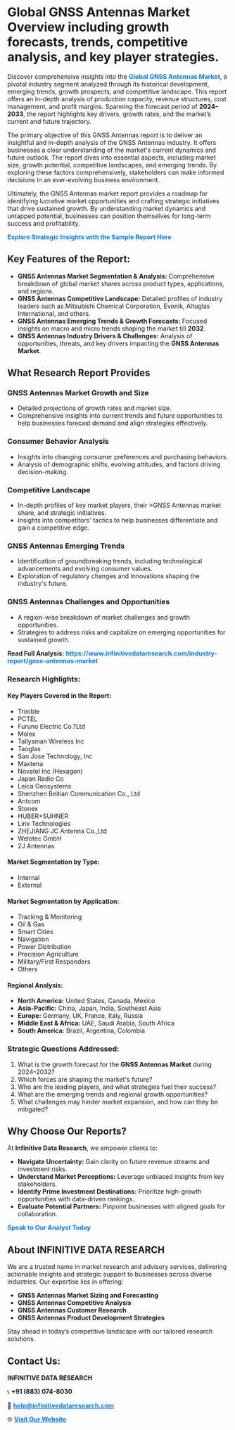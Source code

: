 <h1>Global GNSS Antennas Market Overview including growth forecasts, trends, competitive analysis, and key player strategies.</h1>
<p>
Discover comprehensive insights into the 
<a href="https://www.infinitivedataresearch.com/industry-report/gnss-antennas-market" rel="dofollow" style="color: #007BFF; text-decoration: none;"><strong>Global GNSS Antennas Market</strong></a>, a pivotal industry segment analyzed through its historical development, emerging trends, growth prospects, and competitive landscape. This report offers an in-depth analysis of production capacity, revenue structures, cost management, and profit margins. Spanning the forecast period of <strong>2024–2033</strong>, the report highlights key drivers, growth rates, and the market’s current and future trajectory.
</p>
<p>
The primary objective of this GNSS Antennas report is to deliver an insightful and in-depth analysis of the GNSS Antennas industry. It offers businesses a clear understanding of the market's current dynamics and future outlook. The report dives into essential aspects, including market size, growth potential, competitive landscapes, and emerging trends. By exploring these factors comprehensively, stakeholders can make informed decisions in an ever-evolving business environment.
</p>
<p>
Ultimately, the GNSS Antennas market report provides a roadmap for identifying lucrative market opportunities and crafting strategic initiatives that drive sustained growth. By understanding market dynamics and untapped potential, businesses can position themselves for long-term success and profitability.
</p>
<p>
<a href="https://www.infinitivedataresearch.com/request-sample/reportId=106524" style="color: #007BFF; text-decoration: none;"><strong>Explore Strategic Insights with the Sample Report Here</strong></a>
</p>

<h2>Key Features of the Report:</h2>
<ul>
<li><strong>GNSS Antennas Market Segmentation & Analysis:</strong> Comprehensive breakdown of global market shares across product types, applications, and regions.</li>
<li><strong>GNSS Antennas Competitive Landscape:</strong> Detailed profiles of industry leaders such as Mitsubishi Chemical Corporation, Evonik, Altuglas International, and others.</li>
<li><strong>GNSS Antennas Emerging Trends & Growth Forecasts:</strong> Focused insights on macro and micro trends shaping the market till <strong>2032</strong>.</li>
<li><strong>GNSS Antennas Industry Drivers & Challenges:</strong> Analysis of opportunities, threats, and key drivers impacting the <strong>GNSS Antennas Market</strong>.</li>
</ul>

<h2>What Research Report Provides</h2>
<h3>GNSS Antennas Market Growth and Size</h3>
<ul>
<li>Detailed projections of growth rates and market size.</li>
<li>Comprehensive insights into current trends and future opportunities to help businesses forecast demand and align strategies effectively.</li>
</ul>

<h3>Consumer Behavior Analysis</h3>
<ul>
<li>Insights into changing consumer preferences and purchasing behaviors.</li>
<li>Analysis of demographic shifts, evolving attitudes, and factors driving decision-making.</li>
</ul>

<h3>Competitive Landscape</h3>
<ul>
<li>In-depth profiles of key market players, their >GNSS Antennas market share, and strategic initiatives.</li>
<li>Insights into competitors' tactics to help businesses differentiate and gain a competitive edge.</li>
</ul>

<h3>GNSS Antennas Emerging Trends</h3>
<ul>
<li>Identification of groundbreaking trends, including technological advancements and evolving consumer values.</li>
<li>Exploration of regulatory changes and innovations shaping the industry's future.</li>
</ul>

<h3>GNSS Antennas Challenges and Opportunities</h3>
<ul>
<li>A region-wise breakdown of market challenges and growth opportunities.</li>
<li>Strategies to address risks and capitalize on emerging opportunities for sustained growth.</li>
</ul>
<p><strong>Read Full Analysis:</strong> <a href="https://www.infinitivedataresearch.com/industry-report/gnss-antennas-market" rel="dofollow" style="color: #007BFF; text-decoration: none;"><strong>https://www.infinitivedataresearch.com/industry-report/gnss-antennas-market</strong></a></p>
<h3>Research Highlights:</h3>
<h4>Key Players Covered in the Report:</h4>
<ul><li>Trimble</li><li>PCTEL</li><li>Furuno Electric Co.?Ltd</li><li>Molex</li><li>Tallysman Wireless Inc</li><li>Taoglas</li><li>San Jose Technology, Inc</li><li>Maxtena</li><li>Novatel Inc (Hexagon)</li><li>Japan Radio Co</li><li>Leica Geosystems</li><li>Shenzhen Beitian Communication Co., Ltd</li><li>Antcom</li><li>Stonex</li><li>HUBER+SUHNER</li><li>Linx Technologies</li><li>ZHEJIANG JC Antenna Co.,Ltd</li><li>Welotec GmbH</li><li>2J Antennas</li></ul>
<h4>Market Segmentation by Type:</h4>
<ul><li>Internal</li><li>External</li></ul>
<h4>Market Segmentation by Application:</h4>
<ul><li>Tracking &amp; Monitoring</li><li>Oil &amp; Gas</li><li>Smart Cities</li><li>Navigation</li><li>Power Distribution</li><li>Precision Agriculture</li><li>Military/First Responders</li><li>Others</li></ul>

<h4>Regional Analysis:</h4>
<ul>
<li><strong>North America:</strong> United States, Canada, Mexico</li>
<li><strong>Asia-Pacific:</strong> China, Japan, India, Southeast Asia</li>
<li><strong>Europe:</strong> Germany, UK, France, Italy, Russia</li>
<li><strong>Middle East & Africa:</strong> UAE, Saudi Arabia, South Africa</li>
<li><strong>South America:</strong> Brazil, Argentina, Colombia</li>
</ul>

<h3>Strategic Questions Addressed:</h3>
<ol>
<li>What is the growth forecast for the <strong>GNSS Antennas Market</strong> during 2024–2032?</li>
<li>Which forces are shaping the market's future?</li>
<li>Who are the leading players, and what strategies fuel their success?</li>
<li>What are the emerging trends and regional growth opportunities?</li>
<li>What challenges may hinder market expansion, and how can they be mitigated?</li>
</ol>

<h2>Why Choose Our Reports?</h2>
<p>At <strong>Infinitive Data Research</strong>, we empower clients to:</p>
<ul>
<li><strong>Navigate Uncertainty:</strong> Gain clarity on future revenue streams and investment risks.</li>
<li><strong>Understand Market Perceptions:</strong> Leverage unbiased insights from key stakeholders.</li>
<li><strong>Identify Prime Investment Destinations:</strong> Prioritize high-growth opportunities with data-driven rankings.</li>
<li><strong>Evaluate Potential Partners:</strong> Pinpoint businesses with aligned goals for collaboration.</li>
</ul>
<p><a href="https://www.infinitivedataresearch.com/industry-report/gnss-antennas-market" rel="dofollow" style="color: #007BFF; text-decoration: none;"><strong>Speak to Our Analyst Today</strong></a></p>

<h2>About INFINITIVE DATA RESEARCH</h2>
<p>We are a trusted name in market research and advisory services, delivering actionable insights and strategic support to businesses across diverse industries. Our expertise lies in offering:</p>
<ul>
<li><strong>GNSS Antennas Market Sizing and Forecasting</strong></li>
<li><strong>GNSS Antennas Competitive Analysis</strong></li>
<li><strong>GNSS Antennas Customer Research</strong></li>
<li><strong>GNSS Antennas Product Development Strategies</strong></li>
</ul>
<p>Stay ahead in today’s competitive landscape with our tailored research solutions.</p>

<h2>Contact Us:</h2>
<p><strong>INFINITIVE DATA RESEARCH</strong></p>
<p>📞 <strong>+91 (883) 074-8030</strong></p>
<p>📧 <strong><a href="mailto:help@infinitivedataresearch.com" style="color: #007BFF;">help@infinitivedataresearch.com</a></strong></p>
<p>🌐 <strong><a href="https://www.infinitivedataresearch.com" rel="dofollow" style="color: #007BFF;">Visit Our Website</a></strong></p>